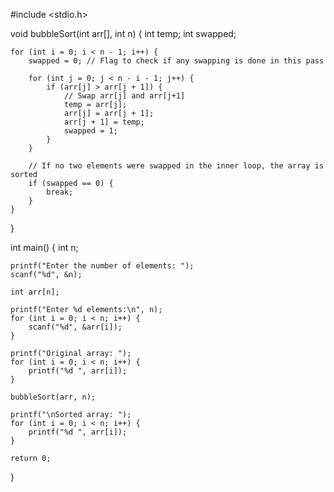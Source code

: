 #include <stdio.h>

void bubbleSort(int arr[], int n) {
    int temp;
    int swapped;

    for (int i = 0; i < n - 1; i++) {
        swapped = 0; // Flag to check if any swapping is done in this pass

        for (int j = 0; j < n - i - 1; j++) {
            if (arr[j] > arr[j + 1]) {
                // Swap arr[j] and arr[j+1]
                temp = arr[j];
                arr[j] = arr[j + 1];
                arr[j + 1] = temp;
                swapped = 1;
            }
        }

        // If no two elements were swapped in the inner loop, the array is sorted
        if (swapped == 0) {
            break;
        }
    }
}

int main() {
    int n;

    printf("Enter the number of elements: ");
    scanf("%d", &n);

    int arr[n];

    printf("Enter %d elements:\n", n);
    for (int i = 0; i < n; i++) {
        scanf("%d", &arr[i]);
    }

    printf("Original array: ");
    for (int i = 0; i < n; i++) {
        printf("%d ", arr[i]);
    }

    bubbleSort(arr, n);

    printf("\nSorted array: ");
    for (int i = 0; i < n; i++) {
        printf("%d ", arr[i]);
    }

    return 0;
}
